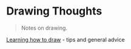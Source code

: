 
# Drawing Thoughts

> Notes on drawing.

[Learning how to draw](https://github.com/shnbwmn/drawing-thoughts/blob/master/learning-to-draw.md) - tips and general advice






